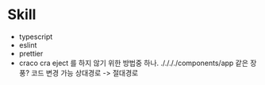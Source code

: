 # Skill 

- typescript
- eslint
- prettier
- craco
    cra eject 를 하지 않기 위한 방법중 하나.  ././././components/app  같은 장풍? 코드 변경 가능  상대경로 -> 절대경로
   
    
    
